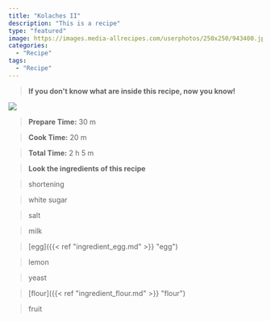 ```yaml
---
title: "Kolaches II"
description: "This is a recipe"
type: "featured"
image: https://images.media-allrecipes.com/userphotos/250x250/943400.jpg
categories: 
  - "Recipe"
tags: 
  - "Recipe"
---
```



>**If you don't know what are inside this recipe, now you know!**

![](../images/Recipes-Banner.jpg)
> **Prepare Time:** 30 m


> **Cook Time:** 20 m


> **Total Time:** 2 h 5 m

> **Look the ingredients of this recipe**

> shortening

> white sugar

> salt

> milk

> [egg]({{< ref "ingredient_egg.md" >}} "egg")

> lemon

> yeast

> [flour]({{< ref "ingredient_flour.md" >}} "flour")

> fruit


